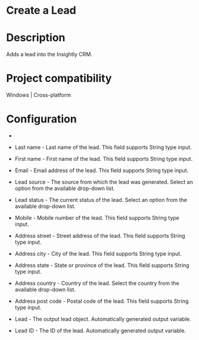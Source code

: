 ﻿# Create a Lead

# Description

Adds a lead into the Insightly CRM.

# Project compatibility

Windows | Cross-platform

# Configuration

* 
* Last name - Last name of the lead. This field supports String type input.
* First name - First name of the lead. This field supports String type input.
* Email - Email address of the lead. This field supports String type input.
* Lead source - The source from which the lead was generated. Select an option from the available drop-down list.
* Lead status - The current status of the lead. Select an option from the available drop-down list.







* Mobile - Mobile number of the lead. This field supports String type input.
* Address street - Street address of the lead. This field supports String type input.
* Address city - City of the lead. This field supports String type input.
* Address state - State or province of the lead. This field supports String type input.
* Address country - Country of the lead. Select the country from the available drop-down list.
* Address post code - Postal code of the lead. This field supports String type input.



* Lead - The output lead object. Automatically generated output variable.
* Lead ID - The ID of the lead. Automatically generated output variable.
